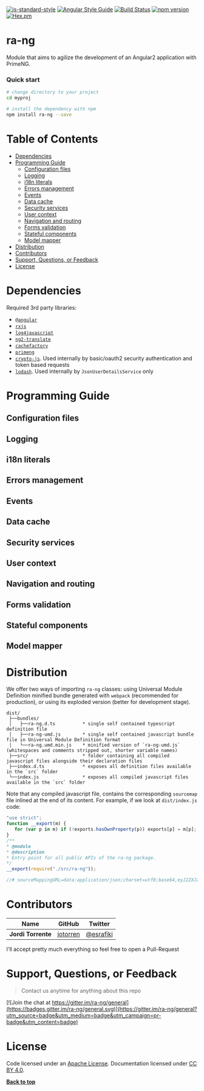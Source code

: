 [![js-standard-style](https://img.shields.io/badge/code%20style-standard-brightgreen.svg?style=flat-square)](https://github.com/jotorren/ra-ng)
[![Angular Style Guide](https://mgechev.github.io/angular2-style-guide/images/badge.svg)](https://angular.io/styleguide)
[![Build Status](https://travis-ci.org/jotorren/ra-ng.svg?branch=master)](https://travis-ci.org/jotorren/ra-ng)
[![npm version](https://badge.fury.io/js/ra-ng.svg)](https://badge.fury.io/js/ra-ng)
[![Hex.pm](https://img.shields.io/hexpm/l/plug.svg)](https://github.com/jotorren/ra-ng/blob/master/LICENSE)

# ra-ng

Module that aims to agilize the development of an Angular2 application with PrimeNG.

### Quick start

```bash
# change directory to your project
cd myproj

# install the dependency with npm
npm install ra-ng --save
```

# Table of Contents
* [Dependencies](#dependencies)
* [Programming Guide](#programming-guide)
    * [Configuration files](#configuration-files)
    * [Logging](#logging)
    * [i18n literals](#i18n-literals)
    * [Errors management](#errors-management)
    * [Events](#events)
    * [Data cache](#data-cache)
    * [Security services](#security-services)
    * [User context](#user-context)
    * [Navigation and routing](#navigation-and-routing)
    * [Forms validation](#forms-validation)
    * [Stateful components](#stateful-components)
    * [Model mapper](#model-mapper)
* [Distribution](#distribution)
* [Contributors](#contributors)
* [Support, Questions, or Feedback](#support-questions-or-feedback)
* [License](#license)

# Dependencies
Required 3rd party libraries:

* [`@angular`](https://github.com/angular/angular)
* [`rxjs`](https://github.com/ReactiveX/RxJS)
* [`log4javascript`](http://log4javascript.org/)
* [`ng2-translate`](https://github.com/ocombe/ng2-translate)
* [`cachefactory`](https://github.com/jmdobry/CacheFactory)
* [`primeng`](http://www.primefaces.org/primeng)
* [`crypto-js`](https://github.com/brix/crypto-js). Used internally by basic/oauth2 security authentication and token based requests
* [`lodash`](https://github.com/lodash/lodash). Used internally by `JsonUserDetailsService` only

# Programming Guide

## Configuration files

## Logging

## i18n literals

## Errors management

## Events

## Data cache

## Security services

## User context

## Navigation and routing

## Forms validation

## Stateful components

## Model mapper


# Distribution

We offer two ways of importing `ra-ng` classes: using Universal Module Definition minified bundle generated with `webpack` (recommended
for production), or using its exploded version (better for development stage).

```
dist/
 ├──bundles/
 │   ├──ra-ng.d.ts          * single self contained typescript definition file
 │   ├──ra-ng-umd.js        * single self contained javascript bundle file in Universal Module Definition format
 |   └──ra-ng.umd.min.js    * minified version of `ra-ng-umd.js` (whitespaces and comments stripped out, shorter variable names)
 ├──src/                    * folder containing all compiled javascript files alongside their declaration files
 ├──index.d.ts              * exposes all definition files available in the `src` folder
 └──index.js                * exposes all compiled javascript files available in the `src` folder
```

Note that any compiled javascript file, contains the corresponding `sourcemap` file inlined at the end of its
content. For example, if we look at `dist/index.js` code:

 ```ts
 "use strict";
function __export(m) {
    for (var p in m) if (!exports.hasOwnProperty(p)) exports[p] = m[p];
}
/**
 * @module
 * @description
 * Entry point for all public APIs of the ra-ng package.
 */
__export(require("./src/ra-ng"));

//# sourceMappingURL=data:application/json;charset=utf8;base64,eyJ2ZXJzaW9uIjozLCJzb3VyY2VzIjpbIi4uLy4uL3NyYy9pbmRleC50cyJdLCJuYW1lcyI6W10sIm1hcHBpbmdzIjoiOzs7O0FBQUE7Ozs7R0FJRztBQUNILDZCQUF3QiIsImZpbGUiOiJpbmRleC5qcyIsInNvdXJjZXNDb250ZW50IjpbIi8qKlxyXG4gKiBAbW9kdWxlXHJcbiAqIEBkZXNjcmlwdGlvblxyXG4gKiBFbnRyeSBwb2ludCBmb3IgYWxsIHB1YmxpYyBBUElzIG9mIHRoZSByYS1uZyBwYWNrYWdlLlxyXG4gKi9cclxuZXhwb3J0ICogZnJvbSAnLi9yYS1uZyc7XHJcbiJdfQ==
 ```

# Contributors

| Name               | GitHub                                  | Twitter                                   |
| ------------------ | --------------------------------------- | ----------------------------------------- |
| **Jordi Torrente** | [jotorren](https://github.com/jotorren) | [@esrafiki](https://twitter.com/esrafiki) |

I'll accept pretty much everything so feel free to open a Pull-Request

# Support, Questions, or Feedback

> Contact us anytime for anything about this repo 

[![Join the chat at https://gitter.im/ra-ng/general](https://badges.gitter.im/ra-ng/general.svg)](https://gitter.im/ra-ng/general?utm_source=badge&utm_medium=badge&utm_campaign=pr-badge&utm_content=badge)

# License

Code licensed under an [Apache License](https://github.com/jotorren/ra-ng/blob/master/LICENSE). Documentation licensed under [CC BY 4.0](http://creativecommons.org/licenses/by/4.0/).

**[Back to top](#table-of-contents)**
